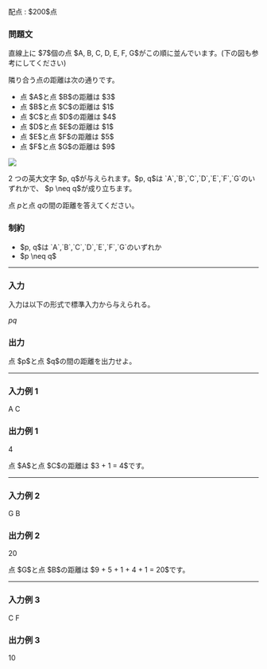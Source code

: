 
<div>

<span>

<span>

<p>
配点 : $200$点
</p>

<div>

<section>

### **問題文**

<p>
直線上に $7$個の点 $A, B, C, D, E, F, G$がこの順に並んでいます。(下の図も参考にしてください)

隣り合う点の距離は次の通りです。
</p>

<ul>

<li>
点 $A$と点 $B$の距離は $3$
</li>

<li>
点 $B$と点 $C$の距離は $1$
</li>

<li>
点 $C$と点 $D$の距離は $4$
</li>

<li>
点 $D$と点 $E$の距離は $1$
</li>

<li>
点 $E$と点 $F$の距離は $5$
</li>

<li>
点 $F$と点 $G$の距離は $9$
</li>

</ul>

<p>

<img src="https://img.atcoder.jp/ghi/abc305b_33d2c7bcdf92725cf9145e524f6907c76fd1f50fe06fd37b511b8bd3c27e3638.jpg">

</img>

</p>

<p>
2 つの英大文字 $p, q$が与えられます。$p, q$は `A`,`B`,`C`,`D`,`E`,`F`,`G`のいずれかで、 $p \neq q$が成り立ちます。

点 $p$と点 $q$の間の距離を答えてください。
</p>

</section>

</div>

<div>

<section>

### **制約**

<ul>

<li>
$p, q$は `A`,`B`,`C`,`D`,`E`,`F`,`G`のいずれか
</li>

<li>
$p \neq q$
</li>

</ul>

</section>

</div>

---

<div>

<div>

<section>

### **入力**

<p>
入力は以下の形式で標準入力から与えられる。
</p>

<div>

$p$$q$
</div>

</section>

</div>

<div>

<section>

### **出力**

<p>
点 $p$と点 $q$の間の距離を出力せよ。
</p>

</section>

</div>

</div>

---

<div>

<section>

### **入力例 1**

<div>

A C

</div>

</section>

</div>

<div>

<section>

### **出力例 1**

<div>

4

</div>

<p>
点 $A$と点 $C$の距離は $3 + 1 = 4$です。
</p>

</section>

</div>

---

<div>

<section>

### **入力例 2**

<div>

G B

</div>

</section>

</div>

<div>

<section>

### **出力例 2**

<div>

20

</div>

<p>
点 $G$と点 $B$の距離は $9 + 5 + 1 + 4 + 1 = 20$です。
</p>

</section>

</div>

---

<div>

<section>

### **入力例 3**

<div>

C F

</div>

</section>

</div>

<div>

<section>

### **出力例 3**

<div>

10

</div>

</section>

</div>

</span>

</span>

</div>
